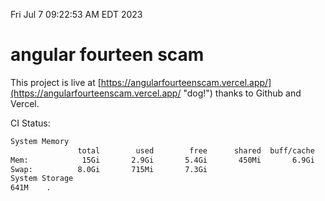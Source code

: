Fri Jul  7 09:22:53 AM EDT 2023

# angular fourteen scam


This project is live at [https://angularfourteenscam.vercel.app/](https://angularfourteenscam.vercel.app/ "dog!") thanks to Github and Vercel.

CI Status: 

```bash
System Memory
               total        used        free      shared  buff/cache   available
Mem:            15Gi       2.9Gi       5.4Gi       450Mi       6.9Gi        11Gi
Swap:          8.0Gi       715Mi       7.3Gi
System Storage
641M	.
```
